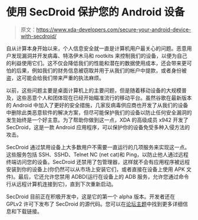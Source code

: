 # 使用 SecDroid 保护您的 Android 设备

> 原文：<https://www.xda-developers.com/secure-your-android-device-with-secdroid/>

自从计算本身开始以来，个人信息安全就一直是计算机用户最关心的问题。恶意用户发现漏洞并开发病毒、特洛伊木马和 rootkits 来控制我们的设备，以便为自己的利益使用它们。这不仅会降低我们的性能和潜在的数据使用成本，还会带来更可怕的后果，例如我们的财务信息被窃取并用于从我们的帐户中提款，或者身份被盗，这可能会给我们带来严重的执法麻烦。

以前，这些问题主要是桌面计算机上的主要问题，但是随着移动设备的大规模普及，这些恶意个人和团体现在已经开始瞄准流行的移动平台。虽然谷歌在最新版本的 Android 中加入了更好的安全措施，几家反病毒供应商也开发了从我们的设备中删除此类恶意软件的解决方案，但尽可能保护我们的设备以防止任何安全漏洞的发生始终是一个好主意。为了帮助你做到这一点，XDA 的高级成员 x942 开发了 SecDroid，这是一款 Android 应用程序，可以保护你的设备免受多种入侵方法的攻击。

SecDroid 通过禁用设备上大多数用户不需要一直运行的几项服务来实现这一点。这些服务包括 SSH、SSHD、Telnet NC (net cat)和 Ping，以防止他人通过远程终端访问您的设备。SecDroid 还禁用了包管理器，这样就不会有应用程序被远程安装到你的设备上(你仍然可以从市场上安装它们，或者直接在设备上使用 APK 文件)。最后，它还允许您禁用 ADBD(运行在设备上的 ADB 服务，允许您通过命令行从远程计算机连接到它)，直到下次重新启动。

SecDroid 目前正在积极开发中，这是它的第一个 alpha 版本。开发者还在 GPLv2 许可下发布了 SecDroid 的源代码。您可以在[论坛主题](http://forum.xda-developers.com/showthread.php?t=2086276)中找到更多详细信息和下载链接。